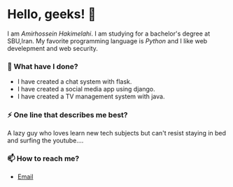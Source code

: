 # Hello, geeks! 👋

I am _Amirhossein Hakimelahi_. I am studying for a bachelor's degree at SBU,Iran. My favorite programming language is _Python_ and I like web develepment and web security. 



### 🌱 What have I done? 

- I have created a chat system with flask. 
- I have created a social media app using django. 
- I have created a TV management system with java.


### ⚡ One line that describes me best? 
A lazy guy who loves learn new tech subjects but can't resist staying in bed and surfing the youtube....

### 📫 How to reach me?
- [Email](amir.hakimelahi.88@gmail.com) 




